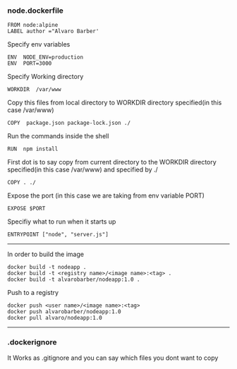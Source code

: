 ### node.dockerfile ### 
```
FROM node:alpine
LABEL author ="Alvaro Barber'
```

Specify env variables
```
ENV  NODE_ENV=production
ENV  PORT=3000
```
Specify Working directory
```
WORKDIR  /var/www
```
Copy this files from local directory to WORKDIR directory specified(in this case /var/www)
```
COPY  package.json package-lock.json ./ 
```
Run the commands inside the shell
```
RUN  npm install
```
First dot is to say copy from current directory to the WORKDIR directory specified(in this case /var/www) and specified by ./
```
COPY . ./
```
Expose the port (in this case we are taking from env variable PORT)
```
EXPOSE $PORT  
```
Specifiy what to run when it starts up
```
ENTRYPOINT ["node", "server.js"]
```
--------------------------------------------------------------------------------------------------------------------------------

In order to build the image
```
docker build -t nodeapp .
docker build -t <registry name>/<image name>:<tag> .
docker build -t alvarobarber/nodeapp:1.0 .
```
Push to a registry
```
docker push <user name>/<image name>:<tag>
docker push alvarobarber/nodeapp:1.0
docker pull alvaro/nodeapp:1.0
```

--------------------------------------------------------------------------------------------------------------------------------
### .dockerignore ###

It Works as .gitignore and you can say which files you dont want to copy
